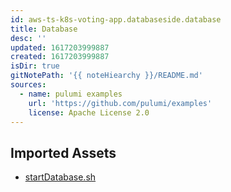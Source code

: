 ```yaml
---
id: aws-ts-k8s-voting-app.databaseside.database
title: Database
desc: ''
updated: 1617203999887
created: 1617203999887
isDir: true
gitNotePath: '{{ noteHiearchy }}/README.md'
sources:
  - name: pulumi examples
    url: 'https://github.com/pulumi/examples'
    license: Apache License 2.0
---
```

## Imported Assets

- [startDatabase.sh](/assets/startdatabase.sh)

